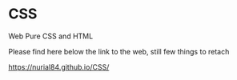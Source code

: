 # CSS
Web Pure CSS and HTML

Please find here below the link to the web, still few things to retach

https://nurial84.github.io/CSS/

